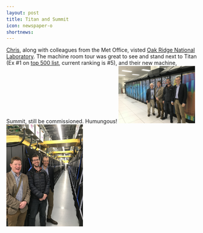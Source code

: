 ```yaml
---
layout: post 
title: Titan and Summit
icon: newspaper-o 
shortnews: 
---
```


[Chris](bio/chris.html), along with colleagues from the Met Office,
visted [Oak Ridge National Laboratory](http://www.ornl.gov). The
machine room tour was great to see and stand next to Titan (Ex #1 on
[top 500 list](http://www.top500.org), current ranking is #5), and their new machine, Summit, still be commissioned. Humungous!
<img alt="Titan Super Computer" src="/img/titan.jpg" style="width:40%">
<img alt="Summit Super Computer" src="/img/summit.jpg" style="width:40%">
